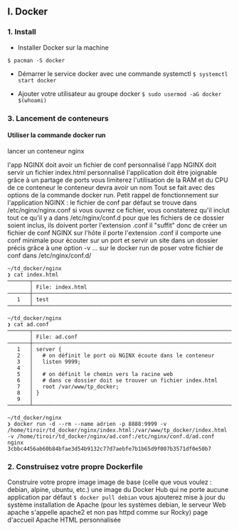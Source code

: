 ## I. Docker

### 1. Install

- Installer Docker sur la machine

```$ pacman -S docker```

- Démarrer le service docker avec une commande systemctl
```$ systemctl start docker```

- Ajouter votre utilisateur au groupe docker
```$ sudo usermod -aG docker $(whoami)```

### 3. Lancement de conteneurs

#### Utiliser la commande docker run
lancer un conteneur nginx

l'app NGINX doit avoir un fichier de conf personnalisé
l'app NGINX doit servir un fichier index.html personnalisé
l'application doit être joignable grâce à un partage de ports
vous limiterez l'utilisation de la RAM et du CPU de ce conteneur
le conteneur devra avoir un nom
Tout se fait avec des options de la commande docker run.
Petit rappel de fonctionnement sur l'application NGINX :
le fichier de conf par défaut se trouve dans /etc/nginx/nginx.conf
si vous ouvrez ce fichier, vous constaterez qu'il inclut tout ce qu'il y a dans /etc/nginx/conf.d
pour que les fichiers de ce dossier soient inclus, ils doivent porter l'extension .conf
il "suffit" donc
de créer un fichier de conf NGINX sur l'hôte
il porte l'extension .conf
il comporte une conf minimale pour écouter sur un port et servir un site dans un dossier précis
grâce à une option -v ... sur le docker run
de poser votre fichier de conf dans /etc/nginx/conf.d/
```
~/td_docker/nginx 
❯ cat index.html 
───────┬─────────────────────────────────────────────────────────────────────────────────────────────────────────────────────────────────────────
       │ File: index.html
───────┼─────────────────────────────────────────────────────────────────────────────────────────────────────────────────────────────────────────
   1   │ test
───────┴─────────────────────────────────────────────────────────────────────────────────────────────────────────────────────────────────────────

~/td_docker/nginx 
❯ cat ad.conf 
───────┬─────────────────────────────────────────────────────────────────────────────────────────────────────────────────────────────────────────
       │ File: ad.conf
───────┼─────────────────────────────────────────────────────────────────────────────────────────────────────────────────────────────────────────
   1   │ server {
   2   │   # on définit le port où NGINX écoute dans le conteneur
   3   │   listen 9999;
   4   │   
   5   │   # on définit le chemin vers la racine web
   6   │   # dans ce dossier doit se trouver un fichier index.html
   7   │   root /var/www/tp_docker; 
   8   │ }
   9   │ 
───────┴─────────────────────────────────────────────────────────────────────────────────────────────────────────────────────────────────────────

~/td_docker/nginx 
❯ docker run -d --rm --name adrien -p 8888:9999 -v /home/tiroir/td_docker/nginx/index.html:/var/www/tp_docker/index.html -v /home/tiroir/td_docker/nginx/ad.conf:/etc/nginx/conf.d/ad.conf nginx
3cbbc4456ab60b84bfae3d54b9132c77d7aebfe7b1b65d9f007b3571df0e50b7
```

### 2. Construisez votre propre Dockerfile
Construire votre propre image
image de base (celle que vous voulez : debian, alpine, ubuntu, etc.)
une image du Docker Hub
qui ne porte aucune application par défaut
```$ docker pull debian```
vous ajouterez
mise à jour du système
installation de Apache (pour les systèmes debian, le serveur Web apache s'appelle apache2 et non pas httpd comme sur Rocky)
page d'accueil Apache HTML personnalisée






